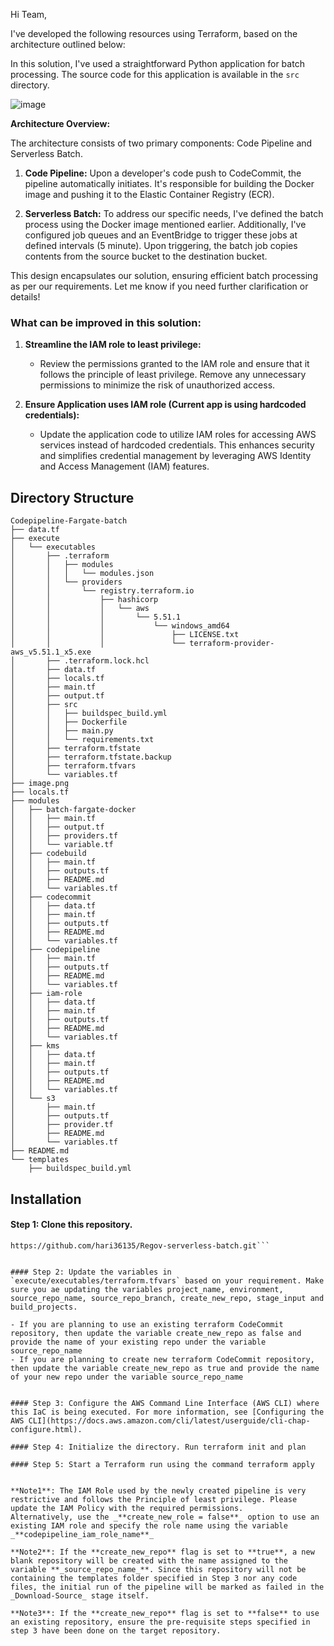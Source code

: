 
Hi Team,

I've developed the following resources using Terraform, based on the architecture outlined below:

In this solution, I've used a straightforward Python application for batch processing. The source code for this application is available in the `src` directory.

![image](https://github.com/hari36135/Regov-serverless-batch/assets/58912507/7af4b26a-da94-443d-a7a6-11ba543f2af1)


**Architecture Overview:**

The architecture consists of two primary components: Code Pipeline and Serverless Batch.

1. **Code Pipeline:** Upon a developer's code push to CodeCommit, the pipeline automatically initiates. It's responsible for building the Docker image and pushing it to the Elastic Container Registry (ECR).

2. **Serverless Batch:** To address our specific needs, I've defined the batch process using the Docker image mentioned earlier. Additionally, I've configured job queues and an EventBridge to trigger these jobs at defined intervals (5 minute). Upon triggering, the batch job copies contents from the source bucket to the destination bucket.

This design encapsulates our solution, ensuring efficient batch processing as per our requirements. Let me know if you need further clarification or details!

### What can be improved in this solution:

1. **Streamline the IAM role to least privilege:**
   - Review the permissions granted to the IAM role and ensure that it follows the principle of least privilege. Remove any unnecessary permissions to minimize the risk of unauthorized access.

2. **Ensure Application uses IAM role (Current app is using hardcoded credentials):**
   - Update the application code to utilize IAM roles for accessing AWS services instead of hardcoded credentials. This enhances security and simplifies credential management by leveraging AWS Identity and Access Management (IAM) features.


## Directory Structure
```shell
Codepipeline-Fargate-batch
├── data.tf
├── execute
│   └── executables
│       ├── .terraform
│       │   ├── modules
│       │   │   └── modules.json
│       │   └── providers
│       │       └── registry.terraform.io
│       │           ├── hashicorp
│       │           │   └── aws
│       │           │       └── 5.51.1
│       │           │           └── windows_amd64
│       │           │               ├── LICENSE.txt
│       │           │               └── terraform-provider-aws_v5.51.1_x5.exe
│       ├── .terraform.lock.hcl
│       ├── data.tf
│       ├── locals.tf
│       ├── main.tf
│       ├── output.tf
│       ├── src
│       │   ├── buildspec_build.yml
│       │   ├── Dockerfile
│       │   ├── main.py
│       │   └── requirements.txt
│       ├── terraform.tfstate
│       ├── terraform.tfstate.backup
│       ├── terraform.tfvars
│       └── variables.tf
├── image.png
├── locals.tf
├── modules
│   ├── batch-fargate-docker
│   │   ├── main.tf
│   │   ├── output.tf
│   │   ├── providers.tf
│   │   └── variable.tf
│   ├── codebuild
│   │   ├── main.tf
│   │   ├── outputs.tf
│   │   ├── README.md
│   │   └── variables.tf
│   ├── codecommit
│   │   ├── data.tf
│   │   ├── main.tf
│   │   ├── outputs.tf
│   │   ├── README.md
│   │   └── variables.tf
│   ├── codepipeline
│   │   ├── main.tf
│   │   ├── outputs.tf
│   │   ├── README.md
│   │   └── variables.tf
│   ├── iam-role
│   │   ├── data.tf
│   │   ├── main.tf
│   │   ├── outputs.tf
│   │   ├── README.md
│   │   └── variables.tf
│   ├── kms
│   │   ├── data.tf
│   │   ├── main.tf
│   │   ├── outputs.tf
│   │   ├── README.md
│   │   └── variables.tf
│   └── s3
│       ├── main.tf
│       ├── outputs.tf
│       ├── provider.tf
│       ├── README.md
│       └── variables.tf
├── README.md
└── templates
    ├── buildspec_build.yml

```


## Installation

#### Step 1: Clone this repository.

```shell
https://github.com/hari36135/Regov-serverless-batch.git```


#### Step 2: Update the variables in `execute/executables/terraform.tfvars` based on your requirement. Make sure you ae updating the variables project_name, environment, source_repo_name, source_repo_branch, create_new_repo, stage_input and build_projects.

- If you are planning to use an existing terraform CodeCommit repository, then update the variable create_new_repo as false and provide the name of your existing repo under the variable source_repo_name
- If you are planning to create new terraform CodeCommit repository, then update the variable create_new_repo as true and provide the name of your new repo under the variable source_repo_name


#### Step 3: Configure the AWS Command Line Interface (AWS CLI) where this IaC is being executed. For more information, see [Configuring the AWS CLI](https://docs.aws.amazon.com/cli/latest/userguide/cli-chap-configure.html).

#### Step 4: Initialize the directory. Run terraform init and plan

#### Step 5: Start a Terraform run using the command terraform apply


**Note1**: The IAM Role used by the newly created pipeline is very restrictive and follows the Principle of least privilege. Please update the IAM Policy with the required permissions. 
Alternatively, use the _**create_new_role = false**_ option to use an existing IAM role and specify the role name using the variable _**codepipeline_iam_role_name**_

**Note2**: If the **create_new_repo** flag is set to **true**, a new blank repository will be created with the name assigned to the variable **_source_repo_name_**. Since this repository will not be containing the templates folder specified in Step 3 nor any code files, the initial run of the pipeline will be marked as failed in the _Download-Source_ stage itself.

**Note3**: If the **create_new_repo** flag is set to **false** to use an existing repository, ensure the pre-requisite steps specified in step 3 have been done on the target repository.






